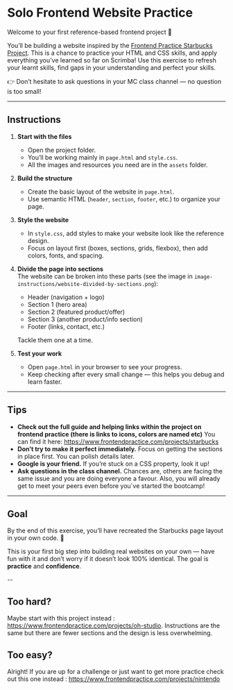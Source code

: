 # Solo Frontend Website Practice  

Welcome to your first reference-based frontend project 🎉  

You’ll be building a website inspired by the [Frontend Practice Starbucks Project](https://www.frontendpractice.com/projects/starbucks). This is a chance to practice your HTML and CSS skills, and apply everything you’ve learned so far on Scrimba! Use this exercise to refresh your learnt skills, find gaps in your understanding and perfect your skills.

👉 Don’t hesitate to ask questions in your MC class channel — no question is too small!  

---

## Instructions  

1. **Start with the files**  
   - Open the project folder.  
   - You’ll be working mainly in `page.html` and `style.css`.  
   - All the images and resources you need are in the `assets` folder.  

2. **Build the structure**  
   - Create the basic layout of the website in `page.html`.  
   - Use semantic HTML (`header`, `section`, `footer`, etc.) to organize your page.  

3. **Style the website**  
   - In `style.css`, add styles to make your website look like the reference design.  
   - Focus on layout first (boxes, sections, grids, flexbox), then add colors, fonts, and spacing.  

4. **Divide the page into sections**  
   The website can be broken into these parts (see the image in `image-instructions/website-divided-by-sections.png`):  
   - Header (navigation + logo)  
   - Section 1 (hero area)  
   - Section 2 (featured product/offer)  
   - Section 3 (another product/info section)  
   - Footer (links, contact, etc.)  

   Tackle them one at a time.  

5. **Test your work**  
   - Open `page.html` in your browser to see your progress.  
   - Keep checking after every small change — this helps you debug and learn faster.  

---

## Tips  

- **Check out the full guide and helping links within the project on frontend practice (there is links to icons, colors are named etc)** You can find it here: https://www.frontendpractice.com/projects/starbucks
- **Don’t try to make it perfect immediately.** Focus on getting the sections in place first. You can polish details later.  
- **Google is your friend.** If you’re stuck on a CSS property, look it up!  
- **Ask questions in the class channel.** Chances are, others are facing the same issue and you are doing everyone a favour. Also, you will already get to meet your peers even before you`ve started the bootcamp!  

---

## Goal  

By the end of this exercise, you’ll have recreated the Starbucks page layout in your own code. 🎯  

This is your first big step into building real websites on your own — have fun with it and don’t worry if it doesn’t look 100% identical. The goal is **practice** and **confidence**.  

--
## Too hard?

Maybe start with this project instead : https://www.frontendpractice.com/projects/oh-studio. Instructions are the same but there are fewer sections and the design is less overwhelming.

## Too easy?

Alright! If you are up for a challenge or just want to get more practice check out this one instead : https://www.frontendpractice.com/projects/nintendo

